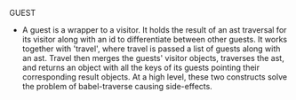 GUEST
- A guest is a wrapper to a visitor.  It holds the result of an ast traversal
  for its visitor along with an id to differentiate between other guests.  It
  works together with 'travel', where travel is passed a list of guests along
  with an ast.  Travel then merges the guests' visitor objects, traverses the
  ast, and returns an object with all the keys of its guests pointing their
  corresponding result objects.  At a high level, these two constructs solve the
  problem of babel-traverse causing side-effects.
